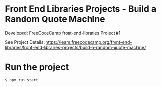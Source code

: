 # Front End Libraries Projects - Build a Random Quote Machine
Developed: FreeCodeCamp front-end-libraries Project #1

See Project Details: https://learn.freecodecamp.org/front-end-libraries/front-end-libraries-projects/build-a-random-quote-machine/


# Run the project

```sh
$ npm run start
```